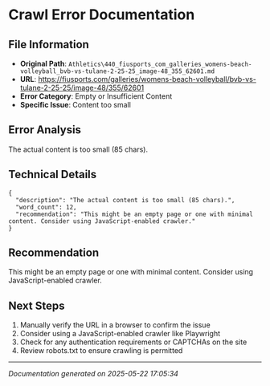 # Crawl Error Documentation

## File Information
- **Original Path**: `Athletics\440_fiusports_com_galleries_womens-beach-volleyball_bvb-vs-tulane-2-25-25_image-48_355_62601.md`
- **URL**: https://fiusports.com/galleries/womens-beach-volleyball/bvb-vs-tulane-2-25-25/image-48/355/62601
- **Error Category**: Empty or Insufficient Content
- **Specific Issue**: Content too small

## Error Analysis
The actual content is too small (85 chars).

## Technical Details
```
{
  "description": "The actual content is too small (85 chars).",
  "word_count": 12,
  "recommendation": "This might be an empty page or one with minimal content. Consider using JavaScript-enabled crawler."
}
```

## Recommendation
This might be an empty page or one with minimal content. Consider using JavaScript-enabled crawler.

## Next Steps
1. Manually verify the URL in a browser to confirm the issue
2. Consider using a JavaScript-enabled crawler like Playwright
3. Check for any authentication requirements or CAPTCHAs on the site
4. Review robots.txt to ensure crawling is permitted

---
*Documentation generated on 2025-05-22 17:05:34*
